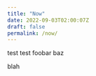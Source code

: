 ```yaml
---
title: "Now"
date: 2022-09-03T02:00:07Z
draft: false
permalink: /now/
---
```




test test foobar baz

blah

